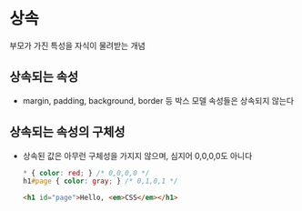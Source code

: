 # 상속

부모가 가진 특성을 자식이 물려받는 개념

## 상속되는 속성
-  margin, padding, background, border 등 박스 모델 속성들은 상속되지 않는다

## 상속되는 속성의 구체성
- 상속된 값은 아무런 구체성을 가지지 않으며, 
심지어 0,0,0,0도 아니다
    ```css
    * { color: red; } /* 0,0,0,0 */
    h1#page { color: gray; } /* 0,1,0,1 */
    ```
    ```html
    <h1 id="page">Hello, <em>CSS</em></h1>
    ```
